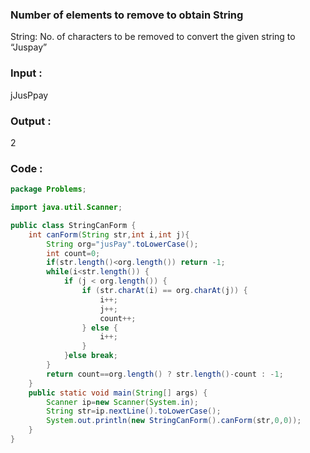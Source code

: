 ### Number of elements to remove to obtain String
String: No. of characters to be removed to convert the given string to “Juspay”
### Input : 
jJusPpay
### Output :
2
### Code : 
``` java
package Problems;

import java.util.Scanner;

public class StringCanForm {
    int canForm(String str,int i,int j){
        String org="jusPay".toLowerCase();
        int count=0;
        if(str.length()<org.length()) return -1;
        while(i<str.length()) {
            if (j < org.length()) {
                if (str.charAt(i) == org.charAt(j)) {
                    i++;
                    j++;
                    count++;
                } else {
                    i++;
                }
            }else break;
        }
        return count==org.length() ? str.length()-count : -1;
    }
    public static void main(String[] args) {
        Scanner ip=new Scanner(System.in);
        String str=ip.nextLine().toLowerCase();
        System.out.println(new StringCanForm().canForm(str,0,0));
    }
}
```